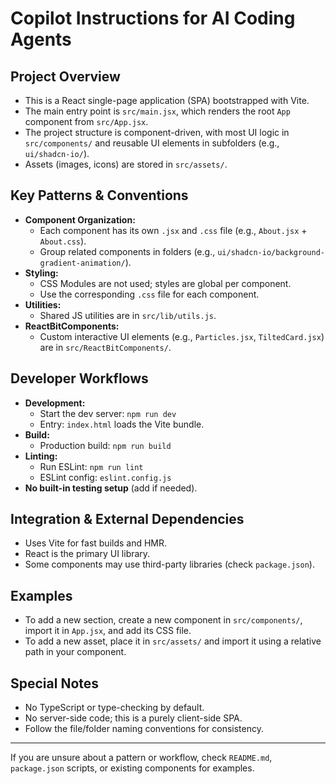 # Copilot Instructions for AI Coding Agents

## Project Overview
- This is a React single-page application (SPA) bootstrapped with Vite.
- The main entry point is `src/main.jsx`, which renders the root `App` component from `src/App.jsx`.
- The project structure is component-driven, with most UI logic in `src/components/` and reusable UI elements in subfolders (e.g., `ui/shadcn-io/`).
- Assets (images, icons) are stored in `src/assets/`.

## Key Patterns & Conventions
- **Component Organization:**
  - Each component has its own `.jsx` and `.css` file (e.g., `About.jsx` + `About.css`).
  - Group related components in folders (e.g., `ui/shadcn-io/background-gradient-animation/`).
- **Styling:**
  - CSS Modules are not used; styles are global per component.
  - Use the corresponding `.css` file for each component.
- **Utilities:**
  - Shared JS utilities are in `src/lib/utils.js`.
- **ReactBitComponents:**
  - Custom interactive UI elements (e.g., `Particles.jsx`, `TiltedCard.jsx`) are in `src/ReactBitComponents/`.

## Developer Workflows
- **Development:**
  - Start the dev server: `npm run dev`
  - Entry: `index.html` loads the Vite bundle.
- **Build:**
  - Production build: `npm run build`
- **Linting:**
  - Run ESLint: `npm run lint`
  - ESLint config: `eslint.config.js`
- **No built-in testing setup** (add if needed).

## Integration & External Dependencies
- Uses Vite for fast builds and HMR.
- React is the primary UI library.
- Some components may use third-party libraries (check `package.json`).

## Examples
- To add a new section, create a new component in `src/components/`, import it in `App.jsx`, and add its CSS file.
- To add a new asset, place it in `src/assets/` and import it using a relative path in your component.

## Special Notes
- No TypeScript or type-checking by default.
- No server-side code; this is a purely client-side SPA.
- Follow the file/folder naming conventions for consistency.

---
If you are unsure about a pattern or workflow, check `README.md`, `package.json` scripts, or existing components for examples.

